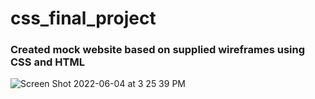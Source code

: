 # css_final_project

### Created mock website based on supplied wireframes using CSS and HTML

![Screen Shot 2022-06-04 at 3 25 39 PM](https://user-images.githubusercontent.com/73006507/172027330-a41ff20f-3b72-407f-b01f-1fad0e2c8c74.png)
